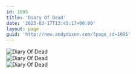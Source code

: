 ```yaml
---
id: 1095
title: 'Diary Of Dead'
date: '2023-03-17T13:45:17+00:00'
layout: page
guid: 'http://new.andydixon.com/?page_id=1095'
---
```


![Diary Of Dead](https://i0.wp.com/assets.g8x2.ldn.idrivee2-23.com/posters/Diary%20Of%20Dead%2001.jpg?w=1200&ssl=1 "Diary Of Dead")  
![Diary Of Dead](https://i0.wp.com/assets.g8x2.ldn.idrivee2-23.com/posters/Diary%20Of%20Dead%2002.jpg?w=1200&ssl=1 "Diary Of Dead")  
![Diary Of Dead](https://i0.wp.com/assets.g8x2.ldn.idrivee2-23.com/posters/Diary%20Of%20Dead%2003.jpg?w=1200&ssl=1 "Diary Of Dead")